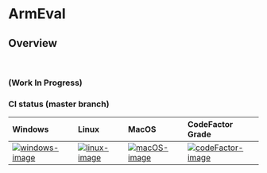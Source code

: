 # ArmEval

## Overview

<br />  

### (Work In Progress)  


### CI status (master branch)  

| Windows                       | Linux                               | MacOS                               | CodeFactor Grade         |
|:--------------------|:--------------------|:--------------------|:--------------------|
| [![windows-image][]][latest-build-url] | [![linux-image][]][latest-build-url] | [![macOS-image][]][latest-build-url] | [![codeFactor-image][]][codeFactor-url] |

[windows-image]: https://dev.azure.com/mathieubuisson/ArmEval/_apis/build/status/ArmEval-CI?branchName=master&jobName=windows
[linux-image]: https://dev.azure.com/mathieubuisson/ArmEval/_apis/build/status/ArmEval-CI?branchName=master&jobName=linux
[macOS-image]: https://dev.azure.com/mathieubuisson/ArmEval/_apis/build/status/ArmEval-CI?branchName=master&jobName=MacOS
[latest-build-url]: https://dev.azure.com/mathieubuisson/ArmEval/_build/latest?definitionId=13&branchName=master
[codeFactor-image]: https://www.codefactor.io/repository/github/mathieubuisson/armeval/badge
[codeFactor-url]: https://www.codefactor.io/repository/github/mathieubuisson/armeval

